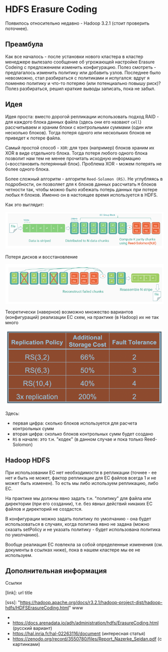 # HDFS Erasure Coding 

Появилось относительно недавно - Hadoop 3.2.1 (стоит проверить поточнее).

## Преамбула

Как все началось - после установки нового кластера в кластер менеджере вылезало сообщение об угрожающей настройке Erasure Codeing с предложением изменить конфигурацию. Полез смотреть - предлагалось изменить политику или добавить узлов. Последнее было невозможно, стал разбираться с политиками и испугался: вдруг я поменяю политику и что-то потеряю (или потенциально повышу риск)? Полез разбираться, решил краткие выводы записать, пока не забыл.

## Идея 

Идея проста: вместо дорогой репликации использовать подход RAID - для каждого блока данных файла (здесь они его назвают `cell`) рассчитываем и храним блоки с контрольными суммами (один или несколько блоков). Тогда потеря одного или нескольких блоков не приведет к потере файла.

Самый простой способ - `XOR`: для трех (например) блоков храним их XOR в виде отдельного блока. Тогда потеря любого одного блока позволит нам тем не менее прочитать исходную информацию (=восстановить потерянный блок). Проблема XOR - можем потерять не более одного блока.

Более сложный алгоритм - алгоритм `Reed-Solomon (RS)`. Не углубляясь в подробности, он позволяет для `K` блоков данных рассчитать `M` блоков четности так, чтобы можно было избежать потерь данных при потере любых `M` блоков. Именно он в настоящее время используется в HDFS.

Как это выглядит:

![Image](../images/er_coding_1.png)

Потеря дисков и восстановление

![Image](../images/er_coding_2.PNG)

Теоретически (наверное) возможно множество вариантов (конфигураций) реализации EC схем, на практике (в Hadoop) их не так много

![Image](../images/er_coding_3.PNG)

Здесь:

* первая цифра: сколько блоков используется для расчета контрольных сумм
* вторая цифра: сколько блоков контрольных сумм будет создано
* `RS` в начале: это т.н. "кодек" (в данном случае и пока только Reed-Solomon)

## Hadoop HDFS

При использовании EC нет необходимости в репликации (точнее - ее нет и быть не может, фактор репликации для EC файлов всегда 1 и не может быть изменен). То есть мы либо используем репликацию, либо EC.

На практике мы должны явно задать т.н. "политику" для файла или директории (при его создании), т.е. без явных действий никаких EC файлов и директорий не создастся.

В конфигурации можно задать политику по умолчанию - она будет использоваться в случаях, когда политика явно не задана (можно сказать setPolicy и не указать политику - будет использована политика по умолчанию).

Вообще реалиация EC повлекла за собой определенные изменения (см. документы в ссылках ниже), пока в нашем кластере мы ее не используем.

## Дополнительная информация

Ссылки

 [link]: url title

 [sss]: "https://hadoop.apache.org/docs/r3.2.1/hadoop-project-dist/hadoop-hdfs/HDFSErasureCoding.html" www

* [от первоисточника]: https://hadoop.apache.org/docs/r3.2.1/hadoop-project-dist/hadoop-hdfs/HDFSErasureCoding.html
* https://docs.arenadata.io/adh/administration/hdfs/ErasureCoding.html (русский вариант)
* https://hal.inria.fr/hal-02263116/document (интересная статья)
* https://zenodo.org/record/3550780/files/Report_Nazerke_Seidan.pdf (с картинками)
